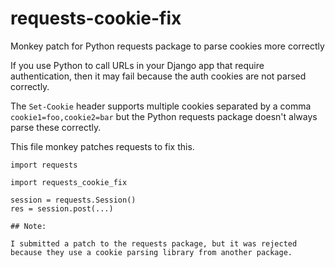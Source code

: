 # requests-cookie-fix
Monkey patch for Python requests package to parse cookies more correctly

If you use Python to call URLs in your Django app that require authentication, then it may fail because the auth cookies are not parsed correctly.

The `Set-Cookie` header supports multiple cookies separated by a comma `cookie1=foo,cookie2=bar` but the Python requests package doesn't always parse these correctly.

This file monkey patches requests to fix this.

```
import requests

import requests_cookie_fix

session = requests.Session()
res = session.post(...)

## Note:

I submitted a patch to the requests package, but it was rejected because they use a cookie parsing library from another package.